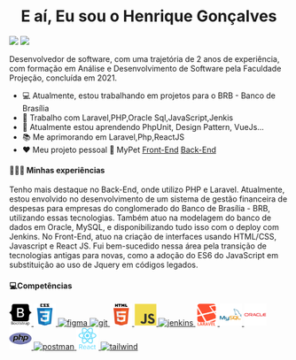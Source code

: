 
<h1 align="center">E aí, Eu sou o Henrique Gonçalves</h1>  

<p align="left">  
<a href="https://www.linkedin.com/in/henrique-gf/" target="blank"><img src="https://img.shields.io/badge/LinkedIn-0077B5?style=for-the-badge&logo=linkedin&logoColor=white" /></a>  
<a href="mailto: goncalves.f.henrique@gmail.com" target="blank"><img src="https://img.shields.io/badge/Gmail-D14836?style=for-the-badge&logo=gmail&logoColor=white" /></a>  
</p>

Desenvolvedor de software, com uma trajetória de 2 anos de experiência, com formação em Análise e Desenvolvimento de Software pela Faculdade Projeção, concluída em 2021.
  
- 💻 Atualmente, estou trabalhando em projetos para o  BRB - Banco de Brasília
- 💪 Trabalho com   Laravel,PHP,Oracle Sql,JavaScript,Jenkis
- 🧐 Atualmente estou aprendendo   PhpUnit, Design Pattern, VueJs...
- 📚 Me aprimorando em  Laravel,Php,ReactJS
- ❤️ Meu projeto pessoal 🐶 MyPet  [Front-End](https://github.com/HenriqueGF1/MyPet-FrontEnd) [Back-End](https://github.com/HenriqueGF1/MyPet-BackEnd)
  
<h4 align="left">📄👨‍💻 Minhas experiências </h4>  

Tenho mais destaque no Back-End, onde utilizo PHP e Laravel. Atualmente, estou envolvido no desenvolvimento de um sistema de gestão financeira de despesas para empresas do conglomerado do Banco de Brasília - BRB, utilizando essas tecnologias. Também atuo na modelagem do banco de dados em Oracle, MySQL, e disponibilizando tudo isso com o deploy com Jenkins.
No Front-End, atuo na criação de interfaces usando HTML/CSS, Javascript e React JS. Fui bem-sucedido nessa área pela transição de tecnologias antigas para novas, como a adoção do ES6 do JavaScript em substituição ao uso de Jquery em códigos legados.

<h4 align="left">💻Competências</h4>  
<p align="left"> <a href="https://getbootstrap.com" target="_blank" rel="noreferrer"> <img src="https://raw.githubusercontent.com/devicons/devicon/master/icons/bootstrap/bootstrap-plain-wordmark.svg" alt="bootstrap" width="40" height="40"/> </a> <a href="https://www.w3schools.com/css/" target="_blank" rel="noreferrer"> <img src="https://raw.githubusercontent.com/devicons/devicon/master/icons/css3/css3-original-wordmark.svg" alt="css3" width="40" height="40"/> </a> <a href="https://www.figma.com/" target="_blank" rel="noreferrer"> <img src="https://www.vectorlogo.zone/logos/figma/figma-icon.svg" alt="figma" width="40" height="40"/> </a> <a href="https://git-scm.com/" target="_blank" rel="noreferrer"> <img src="https://www.vectorlogo.zone/logos/git-scm/git-scm-icon.svg" alt="git" width="40" height="40"/> </a> <a href="https://www.w3.org/html/" target="_blank" rel="noreferrer"> <img src="https://raw.githubusercontent.com/devicons/devicon/master/icons/html5/html5-original-wordmark.svg" alt="html5" width="40" height="40"/> </a> <a href="https://developer.mozilla.org/en-US/docs/Web/JavaScript" target="_blank" rel="noreferrer"> <img src="https://raw.githubusercontent.com/devicons/devicon/master/icons/javascript/javascript-original.svg" alt="javascript" width="40" height="40"/> </a> <a href="https://www.jenkins.io" target="_blank" rel="noreferrer"> <img src="https://www.vectorlogo.zone/logos/jenkins/jenkins-icon.svg" alt="jenkins" width="40" height="40"/> </a> <a href="https://laravel.com/" target="_blank" rel="noreferrer"> <img src="https://raw.githubusercontent.com/devicons/devicon/master/icons/laravel/laravel-plain-wordmark.svg" alt="laravel" width="40" height="40"/> </a> <a href="https://www.mysql.com/" target="_blank" rel="noreferrer"> <img src="https://raw.githubusercontent.com/devicons/devicon/master/icons/mysql/mysql-original-wordmark.svg" alt="mysql" width="40" height="40"/> </a> <a href="https://www.oracle.com/" target="_blank" rel="noreferrer"> <img src="https://raw.githubusercontent.com/devicons/devicon/master/icons/oracle/oracle-original.svg" alt="oracle" width="40" height="40"/> </a> <a href="https://www.php.net" target="_blank" rel="noreferrer"> <img src="https://raw.githubusercontent.com/devicons/devicon/master/icons/php/php-original.svg" alt="php" width="40" height="40"/> </a> <a href="https://postman.com" target="_blank" rel="noreferrer"> <img src="https://www.vectorlogo.zone/logos/getpostman/getpostman-icon.svg" alt="postman" width="40" height="40"/> </a> <a href="https://reactjs.org/" target="_blank" rel="noreferrer"> <img src="https://raw.githubusercontent.com/devicons/devicon/master/icons/react/react-original-wordmark.svg" alt="react" width="40" height="40"/> </a> <a href="https://tailwindcss.com/" target="_blank" rel="noreferrer"> <img src="https://www.vectorlogo.zone/logos/tailwindcss/tailwindcss-icon.svg" alt="tailwind" width="40" height="40"/> </a> </p>  
  

  
